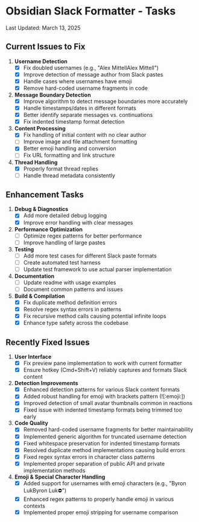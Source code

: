 # Obsidian Slack Formatter - Tasks
Last Updated: March 13, 2025

## Current Issues to Fix

1. **Username Detection**
   - [x] Fix doubled usernames (e.g., "Alex MittellAlex Mittell")
   - [x] Improve detection of message author from Slack pastes
   - [x] Handle cases where usernames have emoji
   - [x] Remove hard-coded username fragments in code

2. **Message Boundary Detection**
   - [x] Improve algorithm to detect message boundaries more accurately
   - [x] Handle timestamps/dates in different formats
   - [x] Better identify separate messages vs. continuations
   - [x] Fix indented timestamp format detection

3. **Content Processing**
   - [x] Fix handling of initial content with no clear author
   - [ ] Improve image and file attachment formatting
   - [x] Better emoji handling and conversion
   - [ ] Fix URL formatting and link structure

4. **Thread Handling**
   - [x] Properly format thread replies
   - [ ] Handle thread metadata consistently

## Enhancement Tasks

1. **Debug & Diagnostics**
   - [x] Add more detailed debug logging
   - [x] Improve error handling with clear messages

2. **Performance Optimization**
   - [ ] Optimize regex patterns for better performance
   - [ ] Improve handling of large pastes

3. **Testing**
   - [ ] Add more test cases for different Slack paste formats
   - [ ] Create automated test harness
   - [ ] Update test framework to use actual parser implementation

4. **Documentation**
   - [ ] Update readme with usage examples
   - [ ] Document common patterns and issues

5. **Build & Compilation**
   - [x] Fix duplicate method definition errors
   - [x] Resolve regex syntax errors in patterns
   - [x] Fix recursive method calls causing potential infinite loops
   - [x] Enhance type safety across the codebase

## Recently Fixed Issues

1. **User Interface**
   - [x] Fix preview pane implementation to work with current formatter
   - [x] Ensure hotkey (Cmd+Shift+V) reliably captures and formats Slack content

2. **Detection Improvements** 
   - [x] Enhanced detection patterns for various Slack content formats
   - [x] Added robust handling for emoji with brackets pattern (![:emoji:])
   - [x] Improved detection of small avatar thumbnails common in reactions
   - [x] Fixed issue with indented timestamp formats being trimmed too early
   
3. **Code Quality**
   - [x] Removed hard-coded username fragments for better maintainability
   - [x] Implemented generic algorithm for truncated username detection
   - [x] Fixed whitespace preservation for indented timestamp formats
   - [x] Resolved duplicate method implementations causing build errors
   - [x] Fixed regex syntax errors in character class patterns
   - [x] Implemented proper separation of public API and private implementation methods

4. **Emoji & Special Character Handling**
   - [x] Added support for usernames with emoji characters (e.g., "Byron LukByron Luk⛔")
   - [x] Enhanced regex patterns to properly handle emoji in various contexts
   - [x] Implemented proper emoji stripping for username comparison